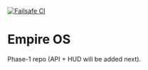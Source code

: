 [![Failsafe CI](https://github.com/mootmoot1/EmpireOS/actions/workflows/30_failsafe.yml/badge.svg)](https://github.com/mootmoot1/EmpireOS/actions/workflows/30_failsafe.yml)
# Empire OS

Phase-1 repo (API + HUD will be added next).
